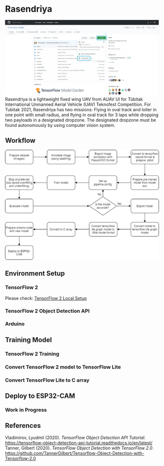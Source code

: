 # Rasendriya  
![RasendriyaUAV](docs\rasendriya.jpg)
Rasendriya is a lightweight fixed wing UAV from AUAV UI for Tübitak International Unmanned Aerial Vehicle (UAV) Teknofest Competition. For Tubitak 2021, Rasendriya has two missions: Flying in oval track and loiter in one point with small radius, and flying in oval track for 3 laps while dropping two payloads in a designated dropzone. The designated dropzone must be found autonomously by using computer vision system.

## Workflow
![Full steps from prepare to deploy](docs\fullsteps.png)

## Environment Setup
### TensorFlow 2
Please check: [TensorFlow 2 Local Setup](tensorflow\TF2_LOCALSETUP.md)
### TensorFlow 2 Object Detection API
### Arduino

## Training Model
### TensorFlow 2 Training
### Convert TensorFlow 2 model to TensorFlow Lite
### Convert TensorFlow Lite to C array

## Deploy to ESP32-CAM
### Work in Progress

## References
Vladimirov, Lyudmil (2020). *TensorFlow Object Detection API Tutorial*. https://tensorflow-object-detection-api-tutorial.readthedocs.io/en/latest/  
Tanner, Gilbert (2020). *TensorFlow Object Detection with TensorFlow 2.0*. https://github.com/TannerGilbert/Tensorflow-Object-Detection-with-Tensorflow-2.0  
